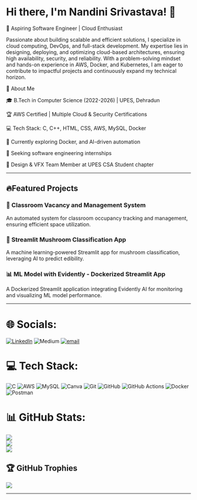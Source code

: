 # **Hi there, I'm Nandini Srivastava!** 👋

🚀 Aspiring Software Engineer | Cloud Enthusiast

Passionate about building scalable and efficient solutions, I specialize in cloud computing, DevOps, and full-stack development. My expertise lies in designing, deploying, and optimizing cloud-based architectures, ensuring high availability, security, and reliability. With a problem-solving mindset and hands-on experience in AWS, Docker, and Kubernetes, I am eager to contribute to impactful projects and continuously expand my technical horizon.

🌟 About Me

🎓 B.Tech in Computer Science (2022-2026) | UPES, Dehradun

🏆 AWS Certified | Multiple Cloud & Security Certifications

💻 Tech Stack: C, C++, HTML, CSS, AWS, MySQL, Docker

🌱 Currently exploring Docker, and AI-driven automation

🎯 Seeking software engineering internships

🤝 Design & VFX Team Member at UPES CSA Student chapter

---

## 🔥**Featured Projects**

### 📌 Classroom Vacancy and Management System

An automated system for classroom occupancy tracking and management, ensuring efficient space utilization.

### 🍄 Streamlit Mushroom Classification App

A machine learning-powered Streamlit app for mushroom classification, leveraging AI to predict edibility.

### 📊 ML Model with Evidently - Dockerized Streamlit App
A Dockerized Streamlit application integrating Evidently AI for monitoring and visualizing ML model performance.

----

# 🌐 **Socials:**
[![LinkedIn](https://img.shields.io/badge/LinkedIn-%230077B5.svg?logo=linkedin&logoColor=white)](https://linkedin.com/in/https://www.linkedin.com/in/nandini-srivastava-078480213/) ![Medium](https://img.shields.io/badge/Medium-12100E?logo=medium&logoColor=white) [![email](https://img.shields.io/badge/Email-D14836?logo=gmail&logoColor=white)](mailto:Nandini.105220@stu.upes.ac.in) 

# 💻 **Tech Stack:**
![C](https://img.shields.io/badge/c-%2300599C.svg?style=for-the-badge&logo=c&logoColor=white) ![AWS](https://img.shields.io/badge/AWS-%23FF9900.svg?style=for-the-badge&logo=amazon-aws&logoColor=white) ![MySQL](https://img.shields.io/badge/mysql-4479A1.svg?style=for-the-badge&logo=mysql&logoColor=white) ![Canva](https://img.shields.io/badge/Canva-%2300C4CC.svg?style=for-the-badge&logo=Canva&logoColor=white) ![Git](https://img.shields.io/badge/git-%23F05033.svg?style=for-the-badge&logo=git&logoColor=white) ![GitHub](https://img.shields.io/badge/github-%23121011.svg?style=for-the-badge&logo=github&logoColor=white) ![GitHub Actions](https://img.shields.io/badge/github%20actions-%232671E5.svg?style=for-the-badge&logo=githubactions&logoColor=white) ![Docker](https://img.shields.io/badge/docker-%230db7ed.svg?style=for-the-badge&logo=docker&logoColor=white) ![Postman](https://img.shields.io/badge/Postman-FF6C37?style=for-the-badge&logo=postman&logoColor=white)

# 📊 **GitHub Stats:**
![](https://github-readme-stats.vercel.app/api?username=NandiniSrivastava&theme=merko&hide_border=false&include_all_commits=false&count_private=false)<br/>
![](https://nirzak-streak-stats.vercel.app/?user=NandiniSrivastava&theme=merko&hide_border=false)<br/>
![](https://github-readme-stats.vercel.app/api/top-langs/?username=NandiniSrivastava&theme=merko&hide_border=false&include_all_commits=false&count_private=false&layout=compact)

## 🏆 GitHub Trophies
![](https://github-profile-trophy.vercel.app/?username=NandiniSrivastava&theme=radical&no-frame=false&no-bg=true&margin-w=4)

---
